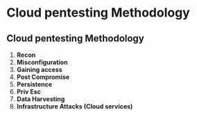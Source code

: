 # Cloud pentesting Methodology

## Cloud pentesting Methodology



1. **Recon**
2. **Misconfiguration**
3. **Gaining access**
4. **Post Compromise**
5. **Persistence**
6. **Priv Esc**
7. **Data Harvesting**
8. **Infrastructure Attacks \(Cloud services\)**

### 



